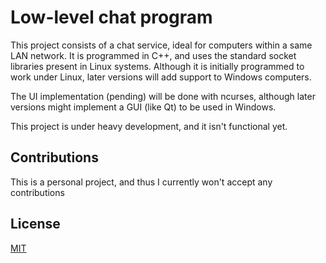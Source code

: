 # Low-level chat program

This project consists of a chat service, ideal for computers within a same LAN
network. It is programmed in C++, and uses the standard socket libraries
present in Linux systems. Although it is initially programmed to work under
Linux, later versions will add support to Windows computers.

The UI implementation (pending) will be done with ncurses, although later
versions might implement a GUI (like Qt) to be used in Windows.

This project is under heavy development, and it isn't functional yet.

## Contributions

This is a personal project, and thus I currently won't accept any contributions

## License

[MIT](https://choosealicense.com/licenses/mit/)
